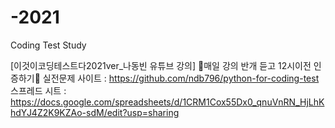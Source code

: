 # -2021
Coding Test Study  

[이것이코딩테스트다2021ver_나동빈 유튜브 강의]
🌻매일 강의 반개 듣고 12시이전 인증하기🌻
실전문제 사이트 : https://github.com/ndb796/python-for-coding-test
스프레드 시트 : https://docs.google.com/spreadsheets/d/1CRM1Cox55Dx0_qnuVnRN_HjLhKhdYJ4Z2K9KZAo-sdM/edit?usp=sharing
